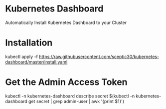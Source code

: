 # Kubernetes Dashboard
Automatically Install Kubernetes Dashboard to your Cluster

# Installation
kubectl apply -f https://raw.githubusercontent.com/sceptic30/kubernetes-dashboard/master/install.yaml

# Get the Admin Access Token
kubectl -n kubernetes-dashboard describe secret $(kubectl -n kubernetes-dashboard get secret | grep admin-user | awk '{print $1}')
